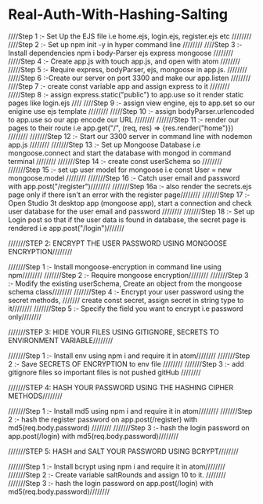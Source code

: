 # Real-Auth-With-Hashing-Salting

////Step 1 :- Set Up the EJS file i.e home.ejs, login.ejs, register.ejs etc ////////
////Step 2 :- Set up npm init -y in hyper command line ////////
////Step 3 :- Install dependencies npm i body-Parser ejs express mongoose ////////
/////Step 4 :- Create app.js with touch app.js, and open with atom  ////////
/////Step 5 :- Require express, bodyParser, ejs, mongoose in app.js.  ////////
/////Step 6 :-Create our server on port 3300 and make our app.listen  ////////
////Step 7 :- create const variable app and assign express to it  ////////
/////Step 8 :- assign express.static("public") to app.use so it render static pages like login.ejs ////
////Step 9 :- assign view engine, ejs to app.set so our enigine use ejs template ////////
/////Step 10 :- assign bodyParser.urlencoded to app.use so our app encode our URL  ////////
///////Step 11 :- render our pages to their route i.e app.get("/", (req, res) => {res.render("home")})  ////////
///////Step 12 :- Start our 3300 server in command line with nodemon app.js  ////////
///////Step 13 :- Set up Mongoose Database i.e mongoose.connect and start the database with mongod in command terminal  ////////
///////Step 14 :- create const userSchema so  ////////
///////Step 15 :- set up user model for mongoose i.e const User = new mongoose.model ////////
///////Step 16 :- Catch user email and password with app.post("/register")////////
///////Step 16a :- also render the secrets.ejs page only if there isn't an error with the register page////////
///////Step 17 :- Open Studio 3t desktop app (mongoose app), start a connection and check user database for the user email and password ////////
///////Step 18 :- Set up Login post so that if the user data is found in database, the secret page is rendered i.e app.post("/login")///////

///////STEP 2: ENCRYPT THE USER PASSWORD USING MONGOOSE ENCRYPTION////////

///////Step 1 :- Install mongoose-encryption in command line using npm////////
///////Step 2 :- Require mongoose encryption////////
///////Step 3 :- Modify the existing userSchema, Create an object from the mongoose schema class////////
///////Step 4 :- Encrypt your user password using the secret methods,
/////// create const secret, assign secret in string type to it////////
///////Step 5 :- Specify the field you want to encrypt i.e password only////////

///////STEP 3: HIDE YOUR FILES USING GITIGNORE, SECRETS TO ENVIRONMENT VARIABLE////////

///////Step 1 :- Install env using npm i and require it in atom////////
///////Step 2 :- Save SECRETS OF ENCRYPTION to env file ////////
///////Step 3 :- add gitignore files so important files is not pushed gitHub ////////

///////STEP 4: HASH YOUR PASSWORD USING THE HASHING CIPHER METHODS////////

///////Step 1 :- Install md5 using npm i and require it in atom////////
///////Step 2 :- hash the register password on app.post(/register) with md5(req.body.password) ////////
///////Step 3 :-  hash the login password on app.post(/login) with md5(req.body.password)////////

///////STEP 5: HASH and SALT YOUR PASSWORD USING BCRYPT////////

///////Step 1 :- Install bcrypt using npm i and require it in atom////////
///////Step 2 :- Create variable saltRounds and assign 10 to it. ////////
///////Step 3 :-  hash the login password on app.post(/login) with md5(req.body.password)////////
